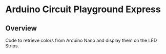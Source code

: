 # Arduino Circuit Playground Express

## Overview
Code to retrieve colors from Arduino Nano and display them on the LED Strips.
